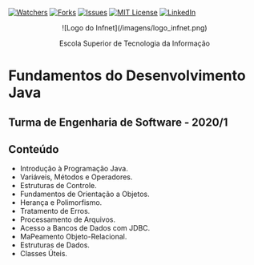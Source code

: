 [![Watchers][watchers-shield]][watchers-url]
[![Forks][forks-shield]][forks-url]
[![Issues][issues-shield]][issues-url]
[![MIT License][license-shield]][license-url]
[![LinkedIn][linkedin-shield]][linkedin-url]

<p align="center">
![Logo do Infnet](/imagens/logo_infnet.png)
</p>
<p align="center">
Escola Superior de Tecnologia da Informação
</p>

# Fundamentos do Desenvolvimento Java
## Turma de Engenharia de Software - 2020/1

## Conteúdo
* Introdução à Programação Java.
* Variáveis, Métodos e Operadores.
* Estruturas de Controle.
* Fundamentos de Orientação a Objetos.
* Herança e Polimorfismo.
* Tratamento de Erros.
* Processamento de Arquivos.
* Acesso a Bancos de Dados com JDBC.
* MaPeamento Objeto-Relacional.
* Estruturas de Dados.
* Classes Úteis.

[forks-shield]: https://img.shields.io/github/forks/armeniocardoso/20GRPEDS01BDJ101
[forks-url]: https://github.com/armeniocardoso/20GRPEDS01BDJ101/forks

[watchers-shield]: https://img.shields.io/github/watchers/armeniocardoso/20GRPEDS01BDJ101
[watchers-url]: https://github.com/armeniocardoso/20GRPEDS01BDJ101/watchers

[issues-shield]: https://img.shields.io/github/issues/armeniocardoso/20GRPEDS01BDJ101
[issues-url]: https://github.com/armeniocardoso/20GRPEDS01BDJ101/issues

[license-shield]: https://img.shields.io/github/license/armeniocardoso/20GRPEDS01BDJ101
[license-url]: https://github.com/armeniocardoso/20GRPEDS01BDJ101/blob/master/LICENSE.txt

[linkedin-shield]: https://img.shields.io/badge/-LinkedIn-black.svg?style=flat-square&logo=linkedin&colorB=555
[linkedin-url]: https://linkedin.com/in/armeniocardoso
